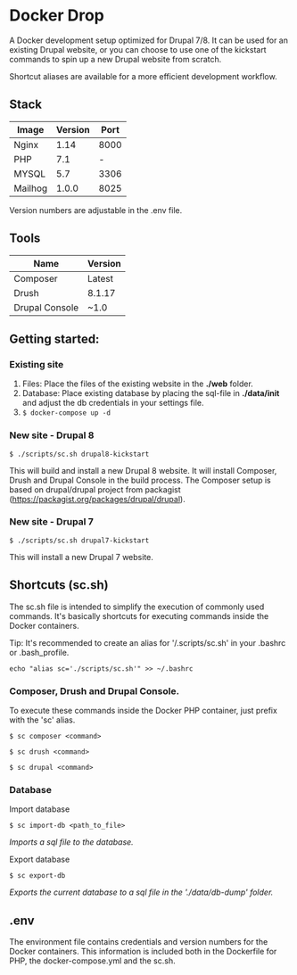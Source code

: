 # Docker Drop

A Docker development setup optimized for Drupal 7/8. It can be used for an existing Drupal website, or you can choose to use one of the kickstart commands to spin up a new Drupal website from scratch.

Shortcut aliases are available for a more efficient development workflow.

## Stack
|Image|Version|Port|
|---|---|---|
|Nginx|1.14|8000|
|PHP|7.1|-|
|MYSQL|5.7|3306|
|Mailhog|1.0.0|8025|

Version numbers are adjustable in the .env file.

## Tools
|Name|Version|
|---|---|
|Composer|Latest|
|Drush|8.1.17|
|Drupal Console|~1.0|

## Getting started:

### Existing site
1. Files: Place the files of the existing website in the **./web** folder.
2. Database: Place existing database by placing the sql-file in **./data/init** and adjust the db credentials in your settings file.
3. `$ docker-compose up -d`

### New site - Drupal 8
```
$ ./scripts/sc.sh drupal8-kickstart
```
This will build and install a new Drupal 8 website. It will install Composer, Drush and Drupal Console in the build process. The Composer setup is based on drupal/drupal project from packagist (https://packagist.org/packages/drupal/drupal).

### New site - Drupal 7
```
$ ./scripts/sc.sh drupal7-kickstart
```
This will install a new Drupal 7 website.

## Shortcuts (sc.sh)
The sc.sh file is intended to simplify the execution of commonly used commands. It's basically shortcuts for executing commands inside the Docker containers.

Tip: It's recommended to create an alias for '/.scripts/sc.sh' in your .bashrc or .bash_profile.

```
echo "alias sc='./scripts/sc.sh'" >> ~/.bashrc
```

### Composer, Drush and Drupal Console.
To execute these commands inside the Docker PHP container, just prefix with the 'sc' alias.

```
$ sc composer <command>
```
```
$ sc drush <command>
```
```
$ sc drupal <command>
```

### Database
Import database
```
$ sc import-db <path_to_file>
```
*Imports a sql file to the database.*

Export database
```
$ sc export-db
```
*Exports the current database to a sql file in the './data/db-dump' folder.*

## .env
The environment file contains credentials and version numbers for the Docker containers. This information is included both in the Dockerfile for PHP, the docker-compose.yml and the sc.sh.